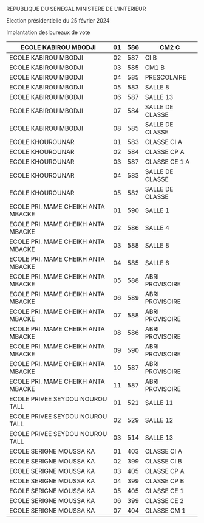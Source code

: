 REPUBLIQUE DU SENEGAL MINISTERE DE L'INTERIEUR

Election présidentielle du 25 février 2024

Implantation des bureaux de vote

| ECOLE KABIROU MBODJI | 01 | 586 | CM2 C |
| - | - | - | - |
| ECOLE KABIROU MBODJI | 02 | 587 | CI B |
| ECOLE KABIROU MBODJI | 03 | 585 | CM1 B |
| ECOLE KABIROU MBODJI | 04 | 585 | PRESCOLAIRE |
| ECOLE KABIROU MBODJI | 05 | 583 | SALLE 8 |
| ECOLE KABIROU MBODJI | 06 | 587 | SALLE 13 |
| ECOLE KABIROU MBODJI | 07 | 584 | SALLE DE CLASSE |
| ECOLE KABIROU MBODJI | 08 | 585 | SALLE DE CLASSE |
| ECOLE KHOUROUNAR | 01 | 583 | CLASSE CI A |
| ECOLE KHOUROUNAR | 02 | 584 | CLASSE CP A |
| ECOLE KHOUROUNAR | 03 | 587 | CLASSE CE 1 A |
| ECOLE KHOUROUNAR | 04 | 583 | SALLE DE CLASSE |
| ECOLE KHOUROUNAR | 05 | 582 | SALLE DE CLASSE |
| ECOLE PRI. MAME CHEIKH ANTA MBACKE | 01 | 590 | SALLE 1 |
| ECOLE PRI. MAME CHEIKH ANTA MBACKE | 02 | 586 | SALLE 4 |
| ECOLE PRI. MAME CHEIKH ANTA MBACKE | 03 | 588 | SALLE 8 |
| ECOLE PRI. MAME CHEIKH ANTA MBACKE | 04 | 585 | SALLE 6 |
| ECOLE PRI. MAME CHEIKH ANTA MBACKE | 05 | 588 | ABRI PROVISOIRE |
| ECOLE PRI. MAME CHEIKH ANTA MBACKE | 06 | 589 | ABRI PROVISOIRE |
| ECOLE PRI. MAME CHEIKH ANTA MBACKE | 07 | 588 | ABRI PROVISOIRE |
| ECOLE PRI. MAME CHEIKH ANTA MBACKE | 08 | 586 | ABRI PROVISOIRE |
| ECOLE PRI. MAME CHEIKH ANTA MBACKE | 09 | 590 | ABRI PROVISOIRE |
| ECOLE PRI. MAME CHEIKH ANTA MBACKE | 10 | 587 | ABRI PROVISOIRE |
| ECOLE PRI. MAME CHEIKH ANTA MBACKE | 11 | 587 | ABRI PROVISOIRE |
| ECOLE PRIVEE SEYDOU NOUROU TALL | 01 | 521 | SALLE 11 |
| ECOLE PRIVEE SEYDOU NOUROU TALL | 02 | 529 | SALLE 12 |
| ECOLE PRIVEE SEYDOU NOUROU TALL | 03 | 514 | SALLE 13 |
| ECOLE SERIGNE MOUSSA KA | 01 | 403 | CLASSE CI A |
| ECOLE SERIGNE MOUSSA KA | 02 | 399 | CLASSE CI B |
| ECOLE SERIGNE MOUSSA KA | 03 | 405 | CLASSE CP A |
| ECOLE SERIGNE MOUSSA KA | 04 | 399 | CLASSE CP B |
| ECOLE SERIGNE MOUSSA KA | 05 | 405 | CLASSE CE 1 |
| ECOLE SERIGNE MOUSSA KA | 06 | 399 | CLASSE CE 2 |
| ECOLE SERIGNE MOUSSA KA | 07 | 404 | CLASSE CM 1 |

<!-- PageNumber="19/25" -->
